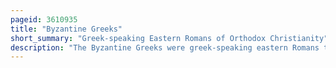 ```yaml
---
pageid: 3610935
title: "Byzantine Greeks"
short_summary: "Greek-speaking Eastern Romans of Orthodox Christianity"
description: "The Byzantine Greeks were greek-speaking eastern Romans throughout the late Antiquity and middle Ages. They were the main Residents of the Lands of the Byzantine Empire of Constantinople and Asia minor the greek Islands Cyprus and Portions of the southern Balkans and formed large Minorities or Pluralities in coastal urban Centres in the Levant and northern Egypt. Throughout their history, the Byzantine Greeks self-identified as Romans, but are referred to as 'Byzantine Greeks' in modern historiography. Latin Speakers identified them simply as Greeks or with the Term Romaei."
---
```

